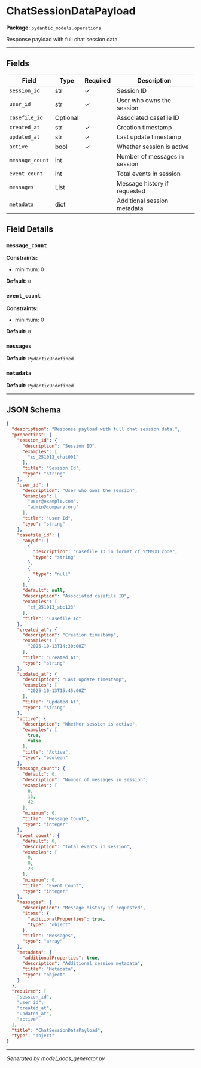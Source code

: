 # ChatSessionDataPayload

**Package:** `pydantic_models.operations`

Response payload with full chat session data.

---

## Fields

| Field | Type | Required | Description |
|-------|------|----------|-------------|
| `session_id` | str | ✓ | Session ID |
| `user_id` | str | ✓ | User who owns the session |
| `casefile_id` | Optional |  | Associated casefile ID |
| `created_at` | str | ✓ | Creation timestamp |
| `updated_at` | str | ✓ | Last update timestamp |
| `active` | bool | ✓ | Whether session is active |
| `message_count` | int |  | Number of messages in session |
| `event_count` | int |  | Total events in session |
| `messages` | List |  | Message history if requested |
| `metadata` | dict |  | Additional session metadata |

## Field Details

### `message_count`

**Constraints:**
- minimum: 0

**Default:** `0`

### `event_count`

**Constraints:**
- minimum: 0

**Default:** `0`

### `messages`

**Default:** `PydanticUndefined`

### `metadata`

**Default:** `PydanticUndefined`

---

## JSON Schema

```json
{
  "description": "Response payload with full chat session data.",
  "properties": {
    "session_id": {
      "description": "Session ID",
      "examples": [
        "cs_251013_chat001"
      ],
      "title": "Session Id",
      "type": "string"
    },
    "user_id": {
      "description": "User who owns the session",
      "examples": [
        "user@example.com",
        "admin@company.org"
      ],
      "title": "User Id",
      "type": "string"
    },
    "casefile_id": {
      "anyOf": [
        {
          "description": "Casefile ID in format cf_YYMMDD_code",
          "type": "string"
        },
        {
          "type": "null"
        }
      ],
      "default": null,
      "description": "Associated casefile ID",
      "examples": [
        "cf_251013_abc123"
      ],
      "title": "Casefile Id"
    },
    "created_at": {
      "description": "Creation timestamp",
      "examples": [
        "2025-10-13T14:30:00Z"
      ],
      "title": "Created At",
      "type": "string"
    },
    "updated_at": {
      "description": "Last update timestamp",
      "examples": [
        "2025-10-13T15:45:00Z"
      ],
      "title": "Updated At",
      "type": "string"
    },
    "active": {
      "description": "Whether session is active",
      "examples": [
        true,
        false
      ],
      "title": "Active",
      "type": "boolean"
    },
    "message_count": {
      "default": 0,
      "description": "Number of messages in session",
      "examples": [
        0,
        15,
        42
      ],
      "minimum": 0,
      "title": "Message Count",
      "type": "integer"
    },
    "event_count": {
      "default": 0,
      "description": "Total events in session",
      "examples": [
        0,
        8,
        23
      ],
      "minimum": 0,
      "title": "Event Count",
      "type": "integer"
    },
    "messages": {
      "description": "Message history if requested",
      "items": {
        "additionalProperties": true,
        "type": "object"
      },
      "title": "Messages",
      "type": "array"
    },
    "metadata": {
      "additionalProperties": true,
      "description": "Additional session metadata",
      "title": "Metadata",
      "type": "object"
    }
  },
  "required": [
    "session_id",
    "user_id",
    "created_at",
    "updated_at",
    "active"
  ],
  "title": "ChatSessionDataPayload",
  "type": "object"
}
```

---

*Generated by model_docs_generator.py*
